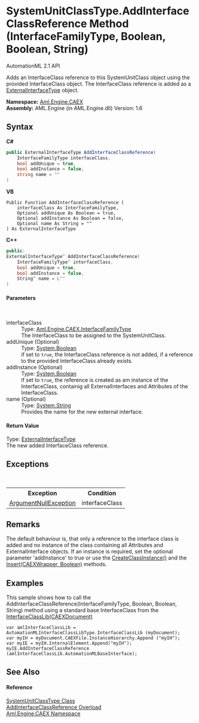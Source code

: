 # SystemUnitClassType.AddInterfaceClassReference Method (InterfaceFamilyType, Boolean, Boolean, String)
AutomationML 2.1 API 

Adds an InterfaceClass reference to this SystemUnitClass object using the provided InterfaceClass object. The InterfaceClass reference is added as a <a href="T_Aml_Engine_CAEX_ExternalInterfaceType">ExternalInterfaceType</a> object.

**Namespace:**&nbsp;<a href="N_Aml_Engine_CAEX">Aml.Engine.CAEX</a><br />**Assembly:**&nbsp;AML.Engine (in AML.Engine.dll) Version: 1.6

## Syntax

**C#**<br />
``` C#
public ExternalInterfaceType AddInterfaceClassReference(
	InterfaceFamilyType interfaceClass,
	bool addUnique = true,
	bool addInstance = false,
	string name = ""
)
```

**VB**<br />
``` VB
Public Function AddInterfaceClassReference ( 
	interfaceClass As InterfaceFamilyType,
	Optional addUnique As Boolean = true,
	Optional addInstance As Boolean = false,
	Optional name As String = ""
) As ExternalInterfaceType
```

**C++**<br />
``` C++
public:
ExternalInterfaceType^ AddInterfaceClassReference(
	InterfaceFamilyType^ interfaceClass, 
	bool addUnique = true, 
	bool addInstance = false, 
	String^ name = L""
)
```


#### Parameters
&nbsp;<dl><dt>interfaceClass</dt><dd>Type: <a href="T_Aml_Engine_CAEX_InterfaceFamilyType">Aml.Engine.CAEX.InterfaceFamilyType</a><br />The InterfaceClass to be assigned to the SystemUnitClass.</dd><dt>addUnique (Optional)</dt><dd>Type: <a href="https://docs.microsoft.com/dotnet/api/system.boolean" target="_parent" rel="noopener noreferrer">System.Boolean</a><br />if set to `true`, the InterfaceClass reference is not added, if a reference to the provided InterfaceClass already exists.</dd><dt>addInstance (Optional)</dt><dd>Type: <a href="https://docs.microsoft.com/dotnet/api/system.boolean" target="_parent" rel="noopener noreferrer">System.Boolean</a><br />if set to `true`, the reference is created as am instance of the InterfaceClass, containig all ExternalInterfaces and Attributes of the InterfaceClass.</dd><dt>name (Optional)</dt><dd>Type: <a href="https://docs.microsoft.com/dotnet/api/system.string" target="_parent" rel="noopener noreferrer">System.String</a><br />Provides the name for the new external interface.</dd></dl>

#### Return Value
Type: <a href="T_Aml_Engine_CAEX_ExternalInterfaceType">ExternalInterfaceType</a><br />The new added InterfaceClass reference.

## Exceptions
&nbsp;<table><tr><th>Exception</th><th>Condition</th></tr><tr><td><a href="https://docs.microsoft.com/dotnet/api/system.argumentnullexception" target="_parent" rel="noopener noreferrer">ArgumentNullException</a></td><td>interfaceClass</td></tr></table>

## Remarks
The default behaviour is, that only a reference to the interface class is added and no instance of the class containing all Attributes and ExternalInterface objects. If an instance is required, set the optional parameter 'addInstance' to true or use the <a href="M_Aml_Engine_CAEX_InterfaceFamilyType_CreateClassInstance">CreateClassInstance()</a> and the <a href="M_Aml_Engine_CAEX_SystemUnitClassType_Insert">Insert(CAEXWrapper, Boolean)</a> methods.

## Examples
This sample shows how to call the AddInterfaceClassReference(InterfaceFamilyType, Boolean, Boolean, String) method using a standard base InterfaceClass from the <a href="M_Aml_Engine_AmlObjects_AutomationMLInterfaceClassLibType_InterfaceClassLib">InterfaceClassLib(CAEXDocument)</a>
```
var amlInterfaceClassLib = AutomationMLInterfaceClassLibType.InterfaceClassLib (myDocument);
var myIH = myDocument.CAEXFile.InstanceHierarchy.Append ("myIH");
var myIE = myIH.InternalElement.Append("myIH");
myIE.AddInterfaceClassReference (amlInterfaceClassLib.AutomationMLBaseInterface);
```


## See Also


#### Reference
<a href="T_Aml_Engine_CAEX_SystemUnitClassType">SystemUnitClassType Class</a><br /><a href="Overload_Aml_Engine_CAEX_SystemUnitClassType_AddInterfaceClassReference">AddInterfaceClassReference Overload</a><br /><a href="N_Aml_Engine_CAEX">Aml.Engine.CAEX Namespace</a><br />